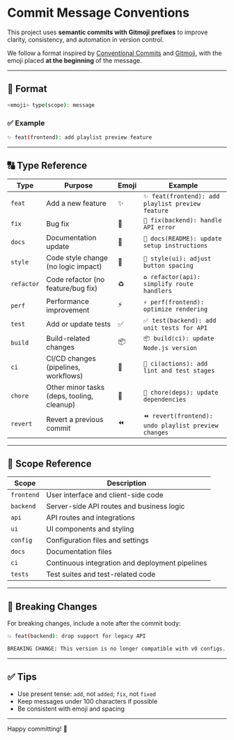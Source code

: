 # Commit Message Conventions

This project uses **semantic commits with Gitmoji prefixes** to improve clarity, consistency, and automation in version control.

We follow a format inspired by [Conventional Commits](https://www.conventionalcommits.org/) and [Gitmoji](https://gitmoji.dev), with the emoji placed **at the beginning** of the message.

---

## 🧩 Format

```bash
<emoji> type(scope): message
```

### ✅ Example

```bash
✨ feat(frontend): add playlist preview feature
```

---

## 🔠 Type Reference

| Type       | Purpose                                      | Emoji | Example                                                |
|------------|----------------------------------------------|--------|---------------------------------------------------------|
| `feat`     | Add a new feature                            | ✨     | `✨ feat(frontend): add playlist preview feature`       |
| `fix`      | Bug fix                                      | 🐛     | `🐛 fix(backend): handle API error`                     |
| `docs`     | Documentation update                         | 📝     | `📝 docs(README): update setup instructions`           |
| `style`    | Code style change (no logic impact)          | 🎨     | `🎨 style(ui): adjust button spacing`                   |
| `refactor` | Code refactor (no feature/bug fix)           | ♻️     | `♻️ refactor(api): simplify route handlers`             |
| `perf`     | Performance improvement                      | ⚡     | `⚡ perf(frontend): optimize rendering`                  |
| `test`     | Add or update tests                          | ✅     | `✅ test(backend): add unit tests for API`              |
| `build`    | Build-related changes                        | 📦     | `📦 build(ci): update Node.js version`                  |
| `ci`       | CI/CD changes (pipelines, workflows)         | 👷     | `👷 ci(actions): add lint and test stages`              |
| `chore`    | Other minor tasks (deps, tooling, cleanup)   | 🔧     | `🔧 chore(deps): update dependencies`                   |
| `revert`   | Revert a previous commit                     | ⏪     | `⏪ revert(frontend): undo playlist preview changes`    |

---

## 📌 Scope Reference

| Scope        | Description                                                  |
|--------------|--------------------------------------------------------------|
| `frontend`   | User interface and client-side code                           |
| `backend`    | Server-side API routes and business logic                     |
| `api`        | API routes and integrations                                   |
| `ui`         | UI components and styling                                     |
| `config`     | Configuration files and settings                              |
| `docs`       | Documentation files                                           |
| `ci`         | Continuous integration and deployment pipelines               |
| `tests`      | Test suites and test-related code                             |

---

## 🚨 Breaking Changes

For breaking changes, include a note after the commit body:

```bash
💥 feat(backend): drop support for legacy API

BREAKING CHANGE: This version is no longer compatible with v0 configs.
```

---

## ✅ Tips

- Use present tense: `add`, not `added`; `fix`, not `fixed`
- Keep messages under 100 characters if possible
- Be consistent with emoji and spacing

---

Happy committing! 🚀
